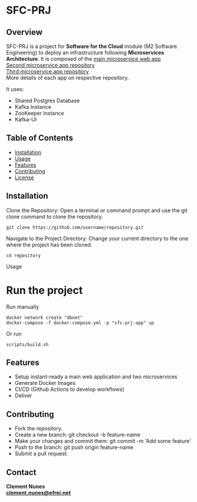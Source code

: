 # SFC-PRJ

## Overview

SFC-PRJ is a project for **Software for the Cloud** module (M2 Software Engineering) to deploy an infrastructure following **Microservices Architecture**.
It is composed of the [main microservice web app](https://github.com/clementnunes/sfc-prj-main-app.) \
[Second microservice app repository](https://github.com/clementnunes/sfc-prj-ms1) \
[Third microservice app repository](https://github.com/clementnunes/sfc-prj-ms2) \
More details of each app on respective repository.

It uses: 
- Shared Postgres Database
- Kafka Instance
- ZooKeeper Instance
- Kafka-UI

## Table of Contents

- [Installation](#installation)
- [Usage](#usage)
- [Features](#features)
- [Contributing](#contributing)
- [License](#license)

## Installation

Clone the Repository:
Open a terminal or command prompt and use the git clone command to clone the repository.

```
git clone https://github.com/username/repository.git
```

Navigate to the Project Directory:
Change your current directory to the one where the project has been cloned.

```
cd repository
```

Usage
# Run the project
Run manually
```
docker network create "dbnet"
docker-compose -f docker-compose.yml -p "sfc-prj-app" up
```
Or run 
```
scripts/build.sh
```

## Features
- Setup instant-ready a main web application and two microservices
- Generate Docker Images
- CI/CD (Github Actions to develop workflows)
- Deliver

## Contributing

- Fork the repository.
- Create a new branch: git checkout -b feature-name
- Make your changes and commit them: git commit -m 'Add some feature'
- Push to the branch: git push origin feature-name
- Submit a pull request.

## Contact

**Clement Nunes**\
**clement.nunes@efrei.net**
